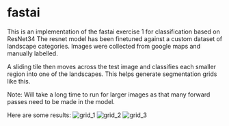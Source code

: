 # fastai
This is an implementation of the fastai exercise 1 for classification based on ResNet34
The resnet model has been finetuned against a custom dataset of landscape categories. Images were collected from google maps and manually labelled.

A sliding tile then moves across the test image and classifies each smaller region into one of the landscapes.
This helps generate segmentation grids like this.

Note: Will take a long time to run for larger images as that many forward passes need to be made in the model.

Here are some results:
![grid_1](https://github.com/bhushanap/fastai/assets/83635464/d9ab9818-7f85-427f-be19-a9cdd3ab8b60)
![grid_2](https://github.com/bhushanap/fastai/assets/83635464/e23d736b-9be3-4c5b-ab9f-ef9e856794ae)
![grid_3](https://github.com/bhushanap/fastai/assets/83635464/9fb1fe8b-38eb-4792-876b-cf49d36baf50)
